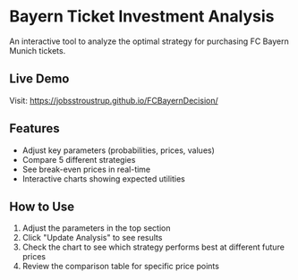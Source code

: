 # Bayern Ticket Investment Analysis

An interactive tool to analyze the optimal strategy for purchasing FC Bayern Munich tickets.

## Live Demo
Visit: https://jobsstroustrup.github.io/FCBayernDecision/

## Features
- Adjust key parameters (probabilities, prices, values)
- Compare 5 different strategies
- See break-even prices in real-time
- Interactive charts showing expected utilities

## How to Use
1. Adjust the parameters in the top section
2. Click "Update Analysis" to see results
3. Check the chart to see which strategy performs best at different future prices
4. Review the comparison table for specific price points
